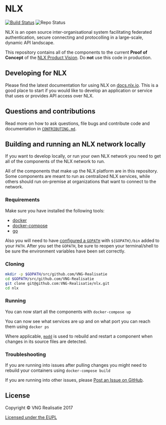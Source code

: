 NLX
===
[![Build Status](https://jenkins.nlx.io/job/nlx-release-master/badge/icon?style=plastic)](https://jenkins.nlx.io/) ![Repo Status](https://img.shields.io/badge/status-concept-lightgrey.svg?style=plastic)

NLX is an open source inter-organisational system facilitating federated authentication, secure connecting and protocolling in a large-scale, dynamic API landscape.

This repository contains all of the components to the current **Proof of Concept** of the [NLX Product Vision](https://docs.nlx.io/introduction/product-vision/). Do **not** use this code in production.

## Developing for NLX
Please find the latest documentation for using NLX on [docs.nlx.io](https://docs.nlx.io). This is a good place to start if you would like to develop an application or service that uses or provides API access over NLX.

## Questions and contributions
Read more on how to ask questions, file bugs and contribute code and documentation in [`CONTRIBUTING.md`](CONTRIBUTING.md).

## Building and running an NLX network locally
If you want to develop locally, or run your own NLX network you need to get all of the components of the NLX network to run.

All of the components that make up the NLX platform are in this repository.
Some components are meant to run as centralized NLX services, while others should run on-premise at organizations that want to connect to the network.

### Requirements
Make sure you have installed the following tools:

- [docker](https://docs.docker.com/)
- [docker-compose](https://docs.docker.com/compose/)
- [go](https://golang.org/doc/install)

Also you will need to have [configured a `GOPATH`](https://github.com/golang/go/wiki/SettingGOPATH) with `${GOPATH}/bin` added to your `PATH`.
After you set the `GOPATH`, be sure to reopen your terminal/shell to be sure the environment variables have been set correctly.

### Cloning
```bash
mkdir -p $GOPATH/src/github.com/VNG-Realisatie
cd $GOPATH/src/github.com/VNG-Realisatie
git clone git@github.com:VNG-Realisatie/nlx.git
cd nlx
```

### Running
You can now start all the components with `docker-compose up`

You can now see what services are up and on what port you can reach them using `docker ps`

Where applicable, [`modd`](https://github.com/cortesi/modd) is used to rebuild and restart a component when changes in its source files are detected.

### Troubleshooting
If you are running into issues after pulling changes you might need to rebuild your containers using `docker-compose build`

If you are running into other issues, please [Post an Issue on GitHub](https://github.com/VNG-Realisatie/nlx/issues/new).

## License
Copyright © VNG Realisatie 2017

[Licensed under the EUPL](LICENCE.md)
